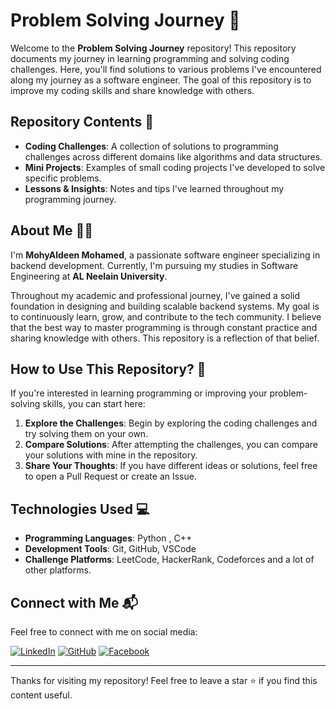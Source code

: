 # Problem Solving Journey 🚀

Welcome to the **Problem Solving Journey** repository! This repository documents my journey in learning programming and solving coding challenges. Here, you'll find solutions to various problems I've encountered along my journey as a software engineer. The goal of this repository is to improve my coding skills and share knowledge with others.

## Repository Contents 📂

- **Coding Challenges**: A collection of solutions to programming challenges across different domains like algorithms and data structures.
- **Mini Projects**: Examples of small coding projects I've developed to solve specific problems.
- **Lessons & Insights**: Notes and tips I've learned throughout my programming journey.

## About Me 👨‍💻

I'm **MohyAldeen Mohamed**, a passionate software engineer specializing in backend development. Currently, I'm pursuing my studies in Software Engineering at **AL Neelain University**.

Throughout my academic and professional journey, I've gained a solid foundation in designing and building scalable backend systems. My goal is to continuously learn, grow, and contribute to the tech community. I believe that the best way to master programming is through constant practice and sharing knowledge with others. This repository is a reflection of that belief.

## How to Use This Repository? 🤔

If you're interested in learning programming or improving your problem-solving skills, you can start here:
1. **Explore the Challenges**: Begin by exploring the coding challenges and try solving them on your own.
2. **Compare Solutions**: After attempting the challenges, you can compare your solutions with mine in the repository.
3. **Share Your Thoughts**: If you have different ideas or solutions, feel free to open a Pull Request or create an Issue.

## Technologies Used 💻

- **Programming Languages**: Python , C++
- **Development Tools**: Git, GitHub, VSCode
- **Challenge Platforms**: LeetCode, HackerRank, Codeforces and a lot of other platforms.

## Connect with Me 📬

Feel free to connect with me on social media:

[![LinkedIn](https://img.shields.io/badge/LinkedIn-0077B5?style=for-the-badge&logo=linkedin&logoColor=white)](https://www.linkedin.com/in/your-linkedin-profile)
[![GitHub](https://img.shields.io/badge/GitHub-181717?style=for-the-badge&logo=github&logoColor=white)](https://github.com/your-github-profile)
[![Facebook](https://img.shields.io/badge/Facebook-1877F2?style=for-the-badge&logo=facebook&logoColor=white)](https://www.facebook.com/your-facebook-profile)

---

Thanks for visiting my repository! Feel free to leave a star ⭐ if you find this content useful.
